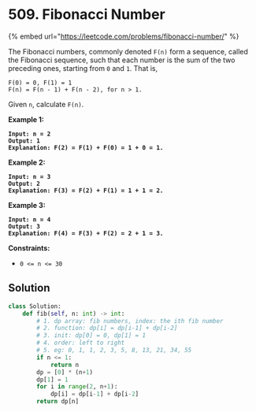# 509. Fibonacci Number

{% embed url="https://leetcode.com/problems/fibonacci-number/" %}

The Fibonacci numbers, commonly denoted `F(n)` form a sequence, called the Fibonacci sequence, such that each number is the sum of the two preceding ones, starting from `0` and `1`. That is,

```
F(0) = 0, F(1) = 1
F(n) = F(n - 1) + F(n - 2), for n > 1.
```

Given `n`, calculate `F(n)`.

&#x20;

**Example 1:**

<pre><code><strong>Input: n = 2
</strong><strong>Output: 1
</strong><strong>Explanation: F(2) = F(1) + F(0) = 1 + 0 = 1.
</strong></code></pre>

**Example 2:**

<pre><code><strong>Input: n = 3
</strong><strong>Output: 2
</strong><strong>Explanation: F(3) = F(2) + F(1) = 1 + 1 = 2.
</strong></code></pre>

**Example 3:**

<pre><code><strong>Input: n = 4
</strong><strong>Output: 3
</strong><strong>Explanation: F(4) = F(3) + F(2) = 2 + 1 = 3.
</strong></code></pre>

&#x20;

**Constraints:**

* `0 <= n <= 30`

## Solution

```python
class Solution:
    def fib(self, n: int) -> int:
        # 1. dp array: fib numbers, index: the ith fib number
        # 2. function: dp[i] = dp[i-1] + dp[i-2]
        # 3. init: dp[0] = 0, dp[1] = 1
        # 4. order: left to right
        # 5. eg: 0, 1, 1, 2, 3, 5, 8, 13, 21, 34, 55
        if n <= 1:
            return n
        dp = [0] * (n+1)
        dp[1] = 1
        for i in range(2, n+1):
            dp[i] = dp[i-1] + dp[i-2]
        return dp[n]
```
